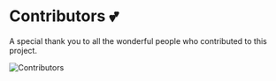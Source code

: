 # Contributors 💕

A special thank you to all the wonderful people who contributed to this project.

![Contributors](https://contrib.rocks/image?repo=matriarx/.github)
